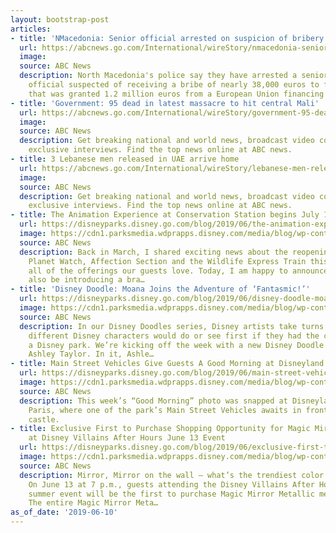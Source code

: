 ```yaml
---
layout: bootstrap-post
articles:
- title: 'NMacedonia: Senior official arrested on suspicion of bribery'
  url: https://abcnews.go.com/International/wireStory/nmacedonia-senior-official-arrested-suspicion-bribery-63605059
  image: 
  source: ABC News
  description: North Macedonia's police say they have arrested a senior government
    official suspected of receiving a bribe of nearly 38,000 euros to favor a company
    that was granted 1.2 million euros from a European Union financing fund
- title: 'Government: 95 dead in latest massacre to hit central Mali'
  url: https://abcnews.go.com/International/wireStory/government-95-dead-latest-massacre-hit-central-mali-63604929
  image: 
  source: ABC News
  description: Get breaking national and world news, broadcast video coverage, and
    exclusive interviews. Find the top news online at ABC news.
- title: 3 Lebanese men released in UAE arrive home
  url: https://abcnews.go.com/International/wireStory/lebanese-men-released-uae-arrive-home-63604886
  image: 
  source: ABC News
  description: Get breaking national and world news, broadcast video coverage, and
    exclusive interviews. Find the top news online at ABC news.
- title: The Animation Experience at Conservation Station begins July 11
  url: https://disneyparks.disney.go.com/blog/2019/06/the-animation-experience-at-conservation-station-begins-july-11/
  image: https://cdn1.parksmedia.wdprapps.disney.com/media/blog/wp-content/uploads/2019/06/jsdhury6785y76.jpg
  source: ABC News
  description: Back in March, I shared exciting news about the reopening of Rafiki’s
    Planet Watch, Affection Section and the Wildlife Express Train this summer including
    all of the offerings our guests love. Today, I am happy to announce that we’ll
    also be introducing a bra…
- title: 'Disney Doodle: Moana Joins the Adventure of ‘Fantasmic!’'
  url: https://disneyparks.disney.go.com/blog/2019/06/disney-doodle-moana-joins-the-adventure-of-fantasmic/
  image: https://cdn1.parksmedia.wdprapps.disney.com/media/blog/wp-content/uploads/2019/06/shdgrt6t8576.jpg
  source: ABC News
  description: In our Disney Doodles series, Disney artists take turns imagining what
    different Disney characters would do or see first if they had the chance to visit
    a Disney park. We’re kicking off the week with a new Disney Doodle from artist
    Ashley Taylor. In it, Ashle…
- title: Main Street Vehicles Give Guests A Good Morning at Disneyland Park – Paris
  url: https://disneyparks.disney.go.com/blog/2019/06/main-street-vehicles-give-guests-a-good-morning-at-disneyland-park-paris/
  image: https://cdn1.parksmedia.wdprapps.disney.com/media/blog/wp-content/uploads/2019/06/jadhgr4785iu67.jpg
  source: ABC News
  description: This week’s “Good Morning” photo was snapped at Disneyland Park in
    Paris, where one of the park’s Main Street Vehicles awaits in front of the park’s
    castle.
- title: Exclusive First to Purchase Shopping Opportunity for Magic Mirror Metallic
    at Disney Villains After Hours June 13 Event
  url: https://disneyparks.disney.go.com/blog/2019/06/exclusive-first-to-purchase-shopping-opportunity-for-magic-mirror-metallic-at-disney-villains-after-hours-june-13-event/
  image: https://cdn1.parksmedia.wdprapps.disney.com/media/blog/wp-content/uploads/2019/06/gytegufy857y9831.png
  source: ABC News
  description: Mirror, Mirror on the wall – what’s the trendiest color of them all?
    On June 13 at 7 p.m., guests attending the Disney Villains After Hours limited-time
    summer event will be the first to purchase Magic Mirror Metallic merchandise.
    The entire Magic Mirror Meta…
as_of_date: '2019-06-10'
---
```



